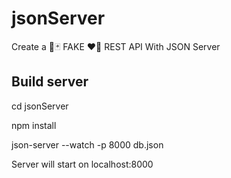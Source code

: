 # jsonServer
Create a 🍳🃏 FAKE ❤️🎌 REST API With JSON Server

## Build server

  cd jsonServer
  
  npm install
  
  json-server --watch -p 8000 db.json

Server will start on localhost:8000
